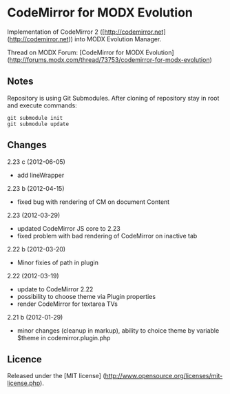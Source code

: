 # CodeMirror for MODX Evolution
Implementation of CodeMirror 2 ([http://codemirror.net] (http://codemirror.net)) into MODX Evolution Manager.

Thread on MODX Forum: [CodeMirror for MODX Evolution] (http://forums.modx.com/thread/73753/codemirror-for-modx-evolution)

## Notes ##

Repository is using Git Submodules. After cloning of repository stay in root and execute commands:

    git submodule init
    git submodule update

## Changes ##
2.23 c (2012-06-05)

- add lineWrapper

2.23 b (2012-04-15)

- fixed bug with rendering of CM on document Content

2.23 (2012-03-29)

- updated CodeMirror JS core to 2.23
- fixed problem with bad rendering of CodeMirror on inactive tab

2.22 b (2012-03-20)

- Minor fixies of path in plugin

2.22 (2012-03-19)

- update to CodeMirror 2.22
- possibility to choose theme via Plugin properties
- render CodeMirror for textarea TVs

2.21 b (2012-01-29)

- minor changes (cleanup in markup), ability to choice theme by variable $theme in codemirror.plugin.php

## Licence ##

Released under the [MIT license] (http://www.opensource.org/licenses/mit-license.php).
